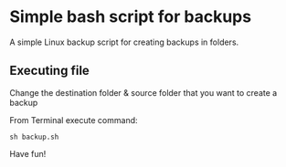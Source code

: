 # Simple bash script for backups

A simple Linux backup script for creating backups in folders.

<h2> Executing file </h2>

Change the destination folder & source folder that you want to create a backup

From Terminal execute command:
```
sh backup.sh
```
Have fun!

